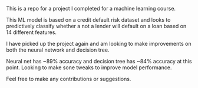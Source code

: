 This is a repo for a project I completed for a machine learning course. 

This ML model is based on a credit default risk dataset and looks to predictively classify whether a not 
a lender will default on a loan based on 14 different features.

I have picked up the project again and am looking to make improvements on both the neural network and decision tree.

Neural net has ~89% accuracy and decision tree has ~84% accuracy at this point. Looking to make sone tweaks to improve model performance.

Feel free to make any contributions or suggestions.
